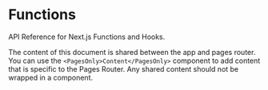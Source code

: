 # Functions

API Reference for Next.js Functions and Hooks.

The content of this document is shared between the app and pages router. You can use the `<PagesOnly>Content</PagesOnly>` component to add content that is specific to the Pages Router. Any shared content should not be wrapped in a component.